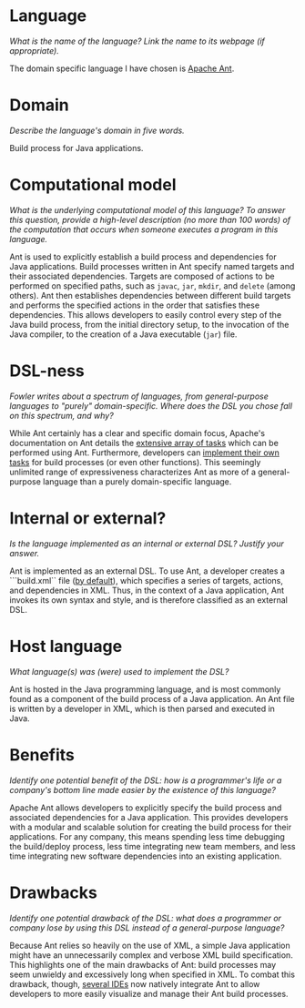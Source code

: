 # Language
_What is the name of the language? Link the name to its webpage 
(if appropriate)._

The domain specific language I have chosen is [Apache Ant](http://ant.apache.org/).

# Domain
_Describe the language's domain in five words._

Build process for Java applications.

# Computational model
_What is the underlying computational model of this language? To answer this 
question, provide a high-level description (no more than 100 words) of the 
computation that occurs when someone executes a program in this language._

Ant is used to explicitly establish a build process and dependencies for Java applications. Build processes written in Ant specify named targets and their associated dependencies. Targets are composed of actions to be performed on specified paths, such as ```javac```, ```jar```, ```mkdir```, and ```delete``` (among others). Ant then establishes dependencies between different build targets and performs the specified actions in the order that satisfies these dependencies. This allows developers to easily control every step of the Java build process, from the initial directory setup, to the invocation of the Java compiler, to the creation of a Java executable (```jar```) file.


# DSL-ness
_Fowler writes about a spectrum of languages, from general-purpose languages to 
"purely" domain-specific. Where does the DSL you chose fall on this spectrum, 
and why?_ 

While Ant certainly has a clear and specific domain focus, Apache's documentation on Ant details the [extensive array of tasks](http://ant.apache.org/manual/tasklist.html) which can be performed using Ant. Furthermore, developers can [implement their own tasks](http://ant.apache.org/manual/develop.html) for build processes (or even other functions). This seemingly unlimited range of expressiveness characterizes Ant as more of a general-purpose language than a purely domain-specific language.

# Internal or external?
_Is the language implemented as an internal or external DSL? 
Justify your answer._

Ant is implemented as an external DSL. To use Ant, a developer creates a ```build.xml`` file ([by default](http://ant.apache.org/manual/running.html#commandline)), which specifies a series of targets, actions, and dependencies in XML. Thus, in the context of a Java application, Ant invokes its own syntax and style, and is therefore classified as an external DSL. 

# Host language
_What language(s) was (were) used to implement the DSL?_

Ant is hosted in the Java programming language, and is most commonly found as a component of the build process of a Java application. An Ant file is written by a developer in XML, which is then parsed and executed in Java.

# Benefits
_Identify one potential benefit of the DSL: how is a programmer's life or a 
company's bottom line made easier by the existence of this language?_

Apache Ant allows developers to explicitly specify the build process and associated dependencies for a Java application. This provides developers with a modular and scalable solution for creating the build process for their applications. For any company, this means spending less time debugging the build/deploy process, less time integrating new team members, and less time integrating new software dependencies into an existing application.

# Drawbacks
_Identify one potential drawback of the DSL: what does a programmer or company 
lose by using this DSL instead of a general-purpose language?_

Because Ant relies so heavily on the use of XML, a simple Java application might have an unnecessarily complex and verbose XML build specification. This highlights one of the main drawbacks of Ant: build processes may seem unwieldy and excessively long when specified in XML. To combat this drawback, though, [several IDEs](https://ant.apache.org/manual/ide.html) now natively integrate Ant to allow developers to more easily visualize and manage their Ant build processes.
